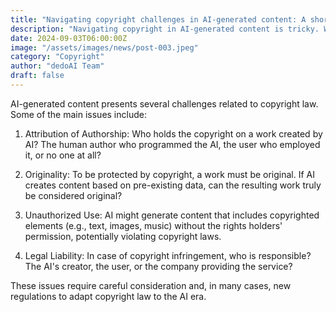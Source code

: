 ```yaml
---
title: "Navigating copyright challenges in AI-generated content: A short introduction"
description: "Navigating copyright in AI-generated content is tricky. Who owns it? Is it truly original? It's crucial to certify the sources of datasets used in AI training, ensuring legal compliance and ethical standards."
date: 2024-09-03T06:00:00Z
image: "/assets/images/news/post-003.jpeg"
category: "Copyright"
author: "dedoAI Team"
draft: false
---
```


AI-generated content presents several challenges related to copyright law. Some of the main issues include:

1. Attribution of Authorship: Who holds the copyright on a work created by AI? The human author who programmed the AI, the user who employed it, or no one at all?

2. Originality: To be protected by copyright, a work must be original. If AI creates content based on pre-existing data, can the resulting work truly be considered original?

3. Unauthorized Use: AI might generate content that includes copyrighted elements (e.g., text, images, music) without the rights holders' permission, potentially violating copyright laws.

4. Legal Liability: In case of copyright infringement, who is responsible? The AI's creator, the user, or the company providing the service?

These issues require careful consideration and, in many cases, new regulations to adapt copyright law to the AI era.
